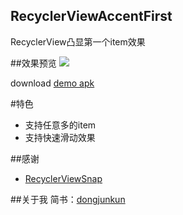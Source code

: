 ## RecyclerViewAccentFirst
RecyclerView凸显第一个item效果

##效果预览
<img src="https://raw.githubusercontent.com/dongjunkun/miaojiedemo/master/art/mockmiaojie.gif"/>

download [demo apk](https://raw.githubusercontent.com/dongjunkun/miaojiedemo/master/demo.apk)

#特色
 - 支持任意多的item
 - 支持快速滑动效果

##感谢
 - [RecyclerViewSnap](https://github.com/rubensousa/RecyclerViewSnap)

##关于我
简书：[dongjunkun](http://www.jianshu.com/users/f07458c1a8f3/latest_articles)
